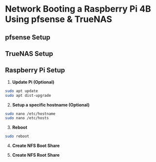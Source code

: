 # Network Booting a Raspberry Pi 4B Using pfsense & TrueNAS

## pfsense Setup

## TrueNAS Setup

## Raspberry Pi Setup

1. **Update Pi (Optional)**

```bash
sudo apt update
sudo apt dist-upgrade
```

2. **Setup a specific hostname (Optional)**

```bash
sudo nano /etc/hostname
sudo nano /etc/hosts
```

3. **Reboot**

```bash
sudo reboot
```

4. **Create NFS Boot Share**



5. **Create NFS Root Share**
